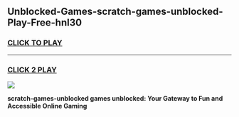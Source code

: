 
## Unblocked-Games-scratch-games-unblocked-Play-Free-hnl30
<h3>
<a href="https://premium76.site?title=scratch-games-unblocked&ref=18A1">CLICK TO PLAY</a></h3>
<hr>

<h3>
<a href="https://premium76.site?title=scratch-games-unblocked&ref=18A1">CLICK 2 PLAY</a>
  
</h3>

<a href="https://premium76.site?title=scratch-games-unblocked&ref=18A1"><img src="https://clearcache.store/games.png"></a>


**scratch-games-unblocked games unblocked: Your Gateway to Fun and Accessible Online Gaming**
